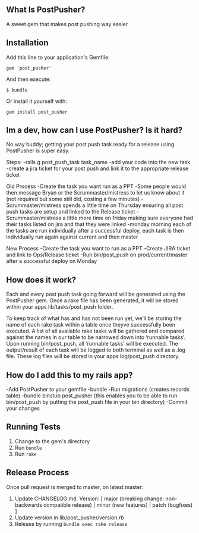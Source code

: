 ## What Is PostPusher?

A sweet gem that makes post pushing way easier.

## Installation

Add this line to your application's Gemfile:

```
gem 'post_pusher'
```

And then execute:

```
$ bundle
```

Or install it yourself with:

```
gem install post_pusher
```


## Im a dev, how can I use PostPusher? Is it hard?

No way buddy; getting your post push task ready for a release using PostPusher is super easy.

Steps:
-rails g post_push_task task_name
-add your code into the new task
-create a jira ticket for your post push and link it to the appropriate release ticket

Old Process
-Create the task you want run as a PPT
-Some people would then message Bryan or the Scrummaster/mistress to let us know about it (not required but some still did, costing a few minutes)
-Scrummaster/mistress spends a little time on Thursday ensuring all post push tasks are setup and linked to the Release ticket
-Scrummaster/mistress a little more time on friday making sure everyone had their tasks listed on jira and that they were linked
-monday morning each of the tasks are run individually after a successful deploy, each task is then individually run again against current and then master

New Process
-Create the task you want to run as a PPT
-Create JIRA ticket and link to Ops/Release ticket
-Run bin/post_push on prod/current/master after a successful deploy on Monday

## How does it work?

Each and every post push task going forward will be generated using the PostPusher gem. Once a rake file has been generated, it will be stored within your apps lib/tasks/post_push folder.

To keep track of what has and has not been run yet, we’ll be storing the name of each rake task within a table once theyve successfully been executed. A list of all available rake tasks will be gathered and compared against the names in our table to be narrowed down into ‘runnable tasks’. Upon running bin/post_push, all ‘runnable tasks’ will be executed. The output/result of each task will be logged to both terminal as well as a .log file. These log files will be stored in your apps log/post_push directory.

## How do I add this to my rails app?

-Add PostPusher to your gemfile
-bundle
-Run migrations (creates records table)
-bundle binstub post_pusher (this enables you to be able to run bin/post_push by putting the post_push file in your bin directory)
-Commit your changes

## Running Tests

1. Change to the gem's directory
2. Run `bundle`
3. Run `rake`

## Release Process

Once pull request is merged to master, on latest master:

1. Update CHANGELOG.md. Version: [ major (breaking change: non-backwards
   compatible release) | minor (new features) | patch (bugfixes) ]
2. Update version in lib/post\_pusher/version.rb
3. Release by running `bundle exec rake release`

